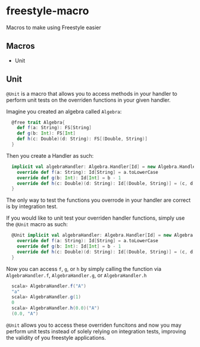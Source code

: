 # freestyle-macro
Macros to make using Freestyle easier

## Macros
 - Unit
 
## Unit
`@Unit` is a macro that allows you to access methods in your handler to perform unit tests on the overriden functions in your given handler.

Imagine you created an algebra called `Algebra`:
```scala
  @free trait Algebra{
    def f(a: String): FS[String]
    def g(b: Int): FS[Int]
    def h(c: Double)(d: String): FS[(Double, String)]
  }
```

Then you create a Handler as such:
```scala
  implicit val algebraHandler: Algebra.Handler[Id] = new Algebra.Handler[Id]{
    override def f(a: String): Id[String] = a.toLowerCase
    override def g(b: Int): Id[Int] = b - 1
    override def h(c: Double)(d: String): Id[(Double, String)] = (c, d)
  }
```

The only way to test the functions you overrode in your handler are correct is by integration test.  

If you would like to unit test your overriden handler functions, simply use the `@Unit` macro as such:
```scala
  @Unit implicit val algebraHandler: Algebra.Handler[Id] = new Algebra.Handler[Id]{
    override def f(a: String): Id[String] = a.toLowerCase
    override def g(b: Int): Id[Int] = b - 1
    override def h(c: Double)(d: String): Id[(Double, String)] = (c, d)
  }
```

Now you can access `f`, `g`, or `h` by simply calling the function via `AlgebraHandler.f`, `AlgebraHandler.g`, or `AlgebraHandler.h`
```scala
  scala> AlgebraHandler.f("A")
  "a"
  scala> AlgebraHandler.g(1)
  0
  scala> AlgebraHandler.h(0.0)("A")
  (0.0, "A")
```

`@Unit` allows you to access these overriden funcitons and now you may perform unit tests instead of solely relying on integration tests, improving the validity of you freestyle applications.
